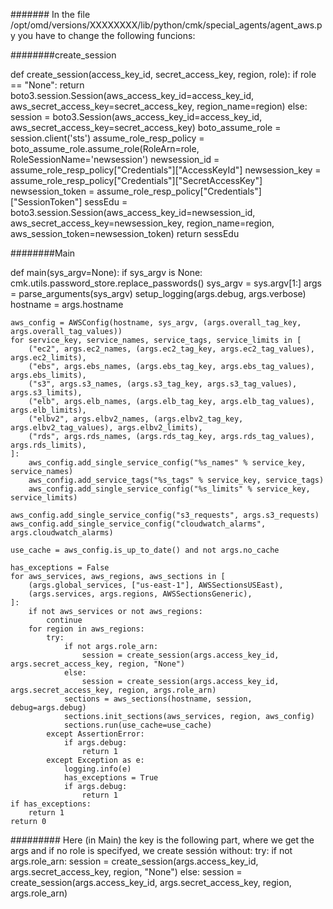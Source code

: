 ####### In the file /opt/omd/versions/XXXXXXXX/lib/python/cmk/special_agents/agent_aws.py you have to change the following funcions:

########create_session

def create_session(access_key_id, secret_access_key, region, role):
    if role == "None":
        return boto3.session.Session(aws_access_key_id=access_key_id, aws_secret_access_key=secret_access_key, region_name=region)
    else:
        session = boto3.Session(aws_access_key_id=access_key_id, aws_secret_access_key=secret_access_key)
        boto_assume_role = session.client('sts')
        assume_role_resp_policy = boto_assume_role.assume_role(RoleArn=role, RoleSessionName='newsession')
        newsession_id = assume_role_resp_policy["Credentials"]["AccessKeyId"]
        newsession_key = assume_role_resp_policy["Credentials"]["SecretAccessKey"]
        newsession_token = assume_role_resp_policy["Credentials"]["SessionToken"]
        sessEdu = boto3.session.Session(aws_access_key_id=newsession_id, aws_secret_access_key=newsession_key, region_name=region, aws_session_token=newsession_token) 
        return sessEdu



########Main

def main(sys_argv=None):
    if sys_argv is None:
        cmk.utils.password_store.replace_passwords()
        sys_argv = sys.argv[1:]
    args = parse_arguments(sys_argv)
    setup_logging(args.debug, args.verbose)
    hostname = args.hostname

    aws_config = AWSConfig(hostname, sys_argv, (args.overall_tag_key, args.overall_tag_values))
    for service_key, service_names, service_tags, service_limits in [
        ("ec2", args.ec2_names, (args.ec2_tag_key, args.ec2_tag_values), args.ec2_limits),
        ("ebs", args.ebs_names, (args.ebs_tag_key, args.ebs_tag_values), args.ebs_limits),
        ("s3", args.s3_names, (args.s3_tag_key, args.s3_tag_values), args.s3_limits),
        ("elb", args.elb_names, (args.elb_tag_key, args.elb_tag_values), args.elb_limits),
        ("elbv2", args.elbv2_names, (args.elbv2_tag_key, args.elbv2_tag_values), args.elbv2_limits),
        ("rds", args.rds_names, (args.rds_tag_key, args.rds_tag_values), args.rds_limits),
    ]:
        aws_config.add_single_service_config("%s_names" % service_key, service_names)
        aws_config.add_service_tags("%s_tags" % service_key, service_tags)
        aws_config.add_single_service_config("%s_limits" % service_key, service_limits)

    aws_config.add_single_service_config("s3_requests", args.s3_requests)
    aws_config.add_single_service_config("cloudwatch_alarms", args.cloudwatch_alarms)

    use_cache = aws_config.is_up_to_date() and not args.no_cache

    has_exceptions = False
    for aws_services, aws_regions, aws_sections in [
        (args.global_services, ["us-east-1"], AWSSectionsUSEast),
        (args.services, args.regions, AWSSectionsGeneric),
    ]:
        if not aws_services or not aws_regions:
            continue
        for region in aws_regions:
            try:
                if not args.role_arn:
                    session = create_session(args.access_key_id, args.secret_access_key, region, "None")
                else:
                    session = create_session(args.access_key_id, args.secret_access_key, region, args.role_arn)
                sections = aws_sections(hostname, session, debug=args.debug)
                sections.init_sections(aws_services, region, aws_config)
                sections.run(use_cache=use_cache)
            except AssertionError:
                if args.debug:
                    return 1
            except Exception as e:
                logging.info(e)
                has_exceptions = True
                if args.debug:
                    return 1
    if has_exceptions:
        return 1
    return 0


######### Here (in Main) the key is the following part, where we get the args and if no role is specifyed, we create sessión without:
            try:
                if not args.role_arn:
                    session = create_session(args.access_key_id, args.secret_access_key, region, "None")
                else:
                    session = create_session(args.access_key_id, args.secret_access_key, region, args.role_arn)

